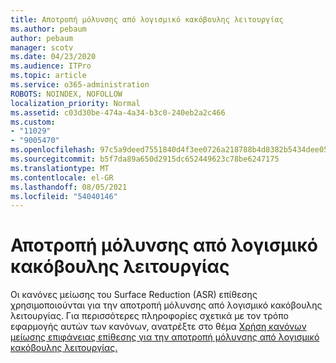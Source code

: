 ```yaml
---
title: Αποτροπή μόλυνσης από λογισμικό κακόβουλης λειτουργίας
ms.author: pebaum
author: pebaum
manager: scotv
ms.date: 04/23/2020
ms.audience: ITPro
ms.topic: article
ms.service: o365-administration
ROBOTS: NOINDEX, NOFOLLOW
localization_priority: Normal
ms.assetid: c03d30be-474a-4a34-b3c0-240eb2a2c466
ms.custom:
- "11029"
- "9005470"
ms.openlocfilehash: 97c5a9deed7551840d4f3ee0726a218788b4d8382b5434dee0566b0021d67cc9
ms.sourcegitcommit: b5f7da89a650d2915dc652449623c78be6247175
ms.translationtype: MT
ms.contentlocale: el-GR
ms.lasthandoff: 08/05/2021
ms.locfileid: "54040146"
---
```

# <a name="prevent-malware-infection"></a>Αποτροπή μόλυνσης από λογισμικό κακόβουλης λειτουργίας

Οι κανόνες μείωσης του Surface Reduction (ASR) επίθεσης χρησιμοποιούνται για την αποτροπή μόλυνσης από λογισμικό κακόβουλης λειτουργίας. Για περισσότερες πληροφορίες σχετικά με τον τρόπο εφαρμογής αυτών των κανόνων, ανατρέξτε στο θέμα [Χρήση κανόνων μείωσης επιφάνειας επίθεσης για την αποτροπή μόλυνσης από λογισμικό κακόβουλης λειτουργίας.](https://docs.microsoft.com/microsoft-365/security/defender-endpoint/attack-surface-reduction?view=o365-worldwide#attack-surface-reduction-rules)